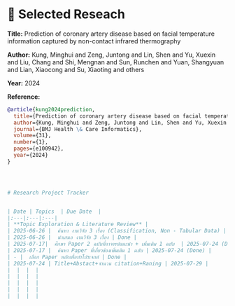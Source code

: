 # 📄  Selected Reseach

**Title:** Prediction of coronary artery disease based on facial temperature information captured by non-contact infrared thermography

**Author:** Kung, Minghui and Zeng, Juntong and Lin, Shen and Yu, Xuexin and Liu, Chang and Shi, Mengnan and Sun, Runchen and Yuan, Shangyuan and Lian, Xiaocong and Su, Xiaoting and others

**Year:** 2024

**Reference:**
```bibtex
@article{kung2024prediction,
  title={Prediction of coronary artery disease based on facial temperature information captured by non-contact infrared thermography},
  author={Kung, Minghui and Zeng, Juntong and Lin, Shen and Yu, Xuexin and Liu, Chang and Shi, Mengnan and Sun, Runchen and Yuan, Shangyuan and Lian, Xiaocong and Su, Xiaoting and others},
  journal={BMJ Health \& Care Informatics},
  volume={31},
  number={1},
  pages={e100942},
  year={2024}
}




# Research Project Tracker


| Date | Topics  | Due Date  |
|:---|:---|:---|
| **Topic Exploration & Literature Review** |
| 2025-06-26 |  ค้นหา งานวิจัย 3 เรื่อง (Classification, Non - Tabular Data) | Done |
| 2025-06-26 |  นำเสนอ งานวิจัย 3 เรื่อง | Done |
| 2025-07-17|  ศึกษา Paper 2 ฉบับที่อาจารย์แนะนำ + เพิ่มเติม 1 ฉบับ  | 2025-07-24 (Done) |
| 2025-07-17 |  ค้นหา Paper ที่เกี่ยวข้องเพิ่มเติม 1 ฉบับ | 2025-07-24 (Done) |
| - |  เลือก Paper หลักเพื่อทำโปรเจกต์ | Done |
| 2025-07-24 | Title+Abstact+จำนวน citation+Raning | 2025-07-29 |
|  |  |  |
|  |  |  |
|  |  |  |
|  |  |  |
|  |  |  |



